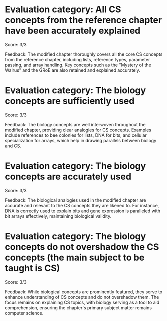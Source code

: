 # Evaluation category: All CS concepts from the reference chapter have been accurately explained

Score: 3/3

Feedback: The modified chapter thoroughly covers all the core CS concepts from the reference chapter, including lists, reference types, parameter passing, and array handling. Key concepts such as the "Mystery of the Walrus" and the GRoE are also retained and explained accurately.

# Evaluation category: The biology concepts are sufficiently used

Score: 3/3

Feedback: The biology concepts are well interwoven throughout the modified chapter, providing clear analogies for CS concepts. Examples include references to bee colonies for lists, DNA for bits, and cellular specialization for arrays, which help in drawing parallels between biology and CS.

# Evaluation category: The biology concepts are accurately used

Score: 3/3

Feedback: The biological analogies used in the modified chapter are accurate and relevant to the CS concepts they are likened to. For instance, DNA is correctly used to explain bits and gene expression is paralleled with bit arrays effectively, maintaining biological validity.

# Evaluation category: The biology concepts do not overshadow the CS concepts (the main subject to be taught is CS)

Score: 3/3

Feedback: While biological concepts are prominently featured, they serve to enhance understanding of CS concepts and do not overshadow them. The focus remains on explaining CS topics, with biology serving as a tool to aid comprehension, ensuring the chapter's primary subject matter remains computer science.

